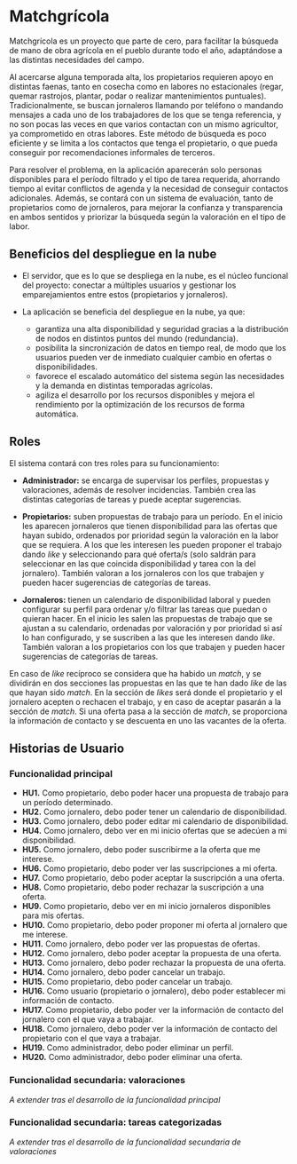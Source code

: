 # Matchgrícola

Matchgrícola es un proyecto que parte de cero, para facilitar la búsqueda de mano de obra agrícola en el pueblo durante todo el año, adaptándose a las distintas necesidades del campo.

Al acercarse alguna temporada alta, los propietarios requieren apoyo en distintas faenas, tanto en cosecha como en labores no estacionales (regar, quemar rastrojos, plantar, podar o realizar mantenimientos puntuales). Tradicionalmente, se buscan jornaleros llamando por teléfono o mandando mensajes a cada uno de los trabajadores de los que se tenga referencia, y no son pocas las veces en que varios contactan con un mismo agricultor, ya comprometido en otras labores. Este método de búsqueda es poco eficiente y se limita a los contactos que tenga el propietario, o que pueda conseguir por recomendaciones informales de terceros.

Para resolver el problema, en la aplicación aparecerán solo personas disponibles para el período filtrado y el tipo de tarea requerida, ahorrando tiempo al evitar conflictos de agenda y la necesidad de conseguir contactos adicionales. Además, se contará con un sistema de evaluación, tanto de propietarios como de jornaleros, para mejorar la confianza y transparencia en ambos sentidos y priorizar la búsqueda según la valoración en el tipo de labor.

## Beneficios del despliegue en la nube

* El servidor, que es lo que se despliega en la nube, es el núcleo funcional del proyecto: conectar a múltiples usuarios y gestionar los emparejamientos entre estos (propietarios y jornaleros).

* La aplicación se beneficia del despliegue en la nube, ya que:
  -  garantiza una alta disponibilidad y seguridad gracias a la distribución de nodos en distintos puntos del mundo (redundancia).
  - posibilita la sincronización de datos en tiempo real, de modo que los usuarios pueden ver de inmediato cualquier cambio en ofertas o disponibilidades.
  - favorece el escalado automático del sistema según las necesidades y la demanda en distintas temporadas agrícolas.
  - agiliza el desarrollo por los recursos disponibles y mejora el rendimiento por la optimización de los recursos de forma automática.

## Roles

El sistema contará con tres roles para su funcionamiento:

* **Administrador:** se encarga de supervisar los perfiles, propuestas y valoraciones, además de resolver incidencias. También crea las distintas categorías de tareas y puede aceptar sugerencias.

* **Propietarios:** suben propuestas de trabajo para un período. En el inicio les aparecen jornaleros que tienen disponibilidad para las ofertas que hayan subido, ordenados por prioridad según la valoración en la labor que se requiera. A los que les interesen les pueden proponer el trabajo dando *like* y seleccionando para qué oferta/s (solo saldrán para seleccionar en las que coincida disponibilidad y tarea con la del jornalero). También valoran a los jornaleros con los que trabajen y pueden hacer sugerencias de categorías de tareas.

* **Jornaleros:** tienen un calendario de disponibilidad laboral y pueden configurar su perfil para ordenar y/o filtrar las tareas que puedan o quieran hacer. En el inicio les salen las propuestas de trabajo que se ajustan a su calendario, ordenadas por valoración y por prioridad si así lo han configurado, y se suscriben a las que les interesen dando *like*. También valoran a los propietarios con los que trabajen y pueden hacer sugerencias de categorías de tareas.

En caso de *like* recíproco se considera que ha habido un *match*, y se dividirán en dos secciones las propuestas en las que te han dado *like* de las que hayan sido *match*. En la sección de *likes* será donde el propietario y el jornalero acepten o rechacen el trabajo, y en caso de aceptar pasarán a la sección de *match*. Si una oferta pasa a la sección de *match*, se proporciona la información de contacto y se descuenta en uno las vacantes de la oferta.

## Historias de Usuario

### Funcionalidad principal

* **HU1.** Como propietario, debo poder hacer una propuesta de trabajo para un período determinado.
* **HU2.** Como jornalero, debo poder tener un calendario de disponibilidad.
* **HU3.** Como jornalero, debo poder editar mi calendario de disponibilidad.
* **HU4.** Como jornalero, debo ver en mi inicio ofertas que se adecúen a mi disponibilidad.
* **HU5.** Como jornalero, debo poder suscribirme a la oferta que me interese.
* **HU6.** Como propietario, debo poder ver las suscripciones a mi oferta.
* **HU7.** Como propietario, debo poder aceptar la suscripción a una oferta.
* **HU8.** Como propietario, debo poder rechazar la suscripción a una oferta.
* **HU9.** Como propietario, debo ver en mi inicio jornaleros disponibles para mis ofertas.
* **HU10.** Como propietario, debo poder proponer mi oferta al jornalero que me interese.
* **HU11.** Como jornalero, debo poder ver las propuestas de ofertas.
* **HU12.** Como jornalero, debo poder aceptar la propuesta de una oferta.
* **HU13.** Como jornalero, debo poder rechazar la propuesta de una oferta.
* **HU14.** Como jornalero, debo poder cancelar un trabajo.
* **HU15.** Como propietario, debo poder cancelar un trabajo.
* **HU16.** Como usuario (propietario o jornalero), debo poder establecer mi información de contacto.
* **HU17.** Como propietario, debo poder ver la información de contacto del jornalero con el que vaya a trabajar.
* **HU18.** Como jornalero, debo poder ver la información de contacto del propietario con el que vaya a trabajar.
* **HU19.** Como administrador, debo poder eliminar un perfil.
* **HU20.** Como administrador, debo poder eliminar una oferta.

### Funcionalidad secundaria: valoraciones

*A extender tras el desarrollo de la funcionalidad principal*

### Funcionalidad secundaria: tareas categorizadas

*A extender tras el desarrollo de la funcionalidad secundaria de valoraciones*
